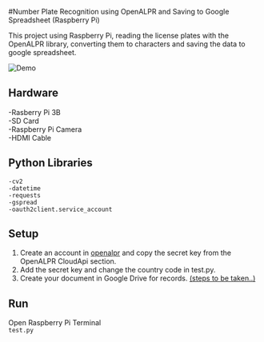 #Number Plate Recognition using OpenALPR and Saving to Google Spreadsheet (Raspberry Pi)

  This project using Raspberry Pi, reading the license plates with the OpenALPR library, converting them to characters and saving the data to google spreadsheet.

![Demo](plate_recognition.gif)

## **Hardware**
-Rasberry Pi 3B <br/>
-SD Card <br/>
-Raspberry Pi Camera <br/>
-HDMI Cable <br/>
## **Python Libraries**
```
-cv2 
-datetime
-requests
-gspread
-oauth2client.service_account
```
## **Setup**
1. Create an account in [openalpr](https://cloud.openalpr.com/) and copy the secret key from the OpenALPR CloudApi section.
2. Add the secret key and change the country code in test.py.
3. Create your document in Google Drive for records. [(steps to be taken..)](Plate_Recognition.pptx)
## **Run**
Open Raspberry Pi Terminal <br/>
`test.py`
